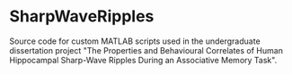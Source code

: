 # SharpWaveRipples
Source code for custom MATLAB scripts used in the undergraduate dissertation project "The Properties and Behavioural Correlates of Human Hippocampal Sharp-Wave Ripples During an Associative Memory Task".
